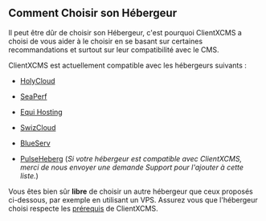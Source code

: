 ## Comment Choisir son Hébergeur

Il peut être dûr de choisir son Hébergeur, c'est pourquoi ClientXCMS a choisi de vous aider à le choisir en se basant sur certaines recommandations et surtout sur leur compatibilité avec le CMS.

ClientXCMS est actuellement compatible avec les hébergeurs suivants : 


- [HolyCloud](https://holycloud.fr)
- [SeaPerf](https://seaperf.com)


- [Equi Hosting](https://equi-hosting.fr)
- [SwizCloud](https://SwizCloud.fr)
- [BlueServ](https://blueserv.fr)
- [PulseHeberg](https://pulseheberg.com)
(*Si votre hébergeur est compatible avec ClientXCMS, merci de nous envoyer une demande Support pour l'ajouter à cette liste.*)

Vous êtes bien sûr **libre** de choisir un autre hébergeur que ceux proposés ci-dessous, par exemple en utilisant un VPS. Assurez vous que l'hébergeur choisi respecte les [prérequis](https://clientxcms.com/docs/fr/system-requirements) de ClientXCMS.